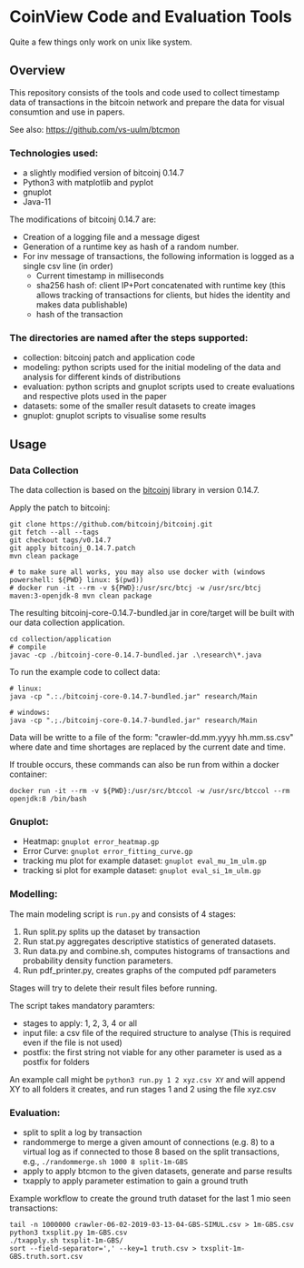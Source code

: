 # CoinView Code and Evaluation Tools

Quite a few things only work on unix like system.

## Overview

This repository consists of the tools and code used to collect timestamp data of transactions in the bitcoin network and prepare the data for visual consumtion and use in papers.

See also: https://github.com/vs-uulm/btcmon

### Technologies used:

 * a slightly modified version of bitcoinj 0.14.7
 * Python3 with matplotlib and pyplot
 * gnuplot
 * Java-11

The modifications of bitcoinj 0.14.7 are:

 * Creation of a logging file and a  message digest
 * Generation of a runtime key as hash of a random number.
 * For inv message of transactions, the following information is logged as a single csv line (in order)
    * Current timestamp in milliseconds
    * sha256 hash of: client IP+Port concatenated with runtime key (this allows tracking of transactions for clients, but hides the identity and makes data publishable)
    * hash of the transaction

### The directories are named after the steps supported:

 * collection: bitcoinj patch and application code
 * modeling: python scripts used for the initial modeling of the data and analysis for different kinds of distributions
 * evaluation: python scripts and gnuplot scripts used to create evaluations and respective plots used in the paper
 * datasets: some of the smaller result datasets to create images
 * gnuplot: gnuplot scripts to visualise some results

## Usage

### Data Collection

The data collection is based on the [bitcoinj](https://github.com/bitcoinj/bitcoinj/tree/b131cc77384ed398b205d3e2e932d1d8228c4edb) library in version 0.14.7.

Apply the patch to bitcoinj:

```
git clone https://github.com/bitcoinj/bitcoinj.git
git fetch --all --tags
git checkout tags/v0.14.7
git apply bitcoinj_0.14.7.patch
mvn clean package

# to make sure all works, you may also use docker with (windows powershell: ${PWD} linux: $(pwd))
# docker run -it --rm -v ${PWD}:/usr/src/btcj -w /usr/src/btcj maven:3-openjdk-8 mvn clean package
```

The resulting bitcoinj-core-0.14.7-bundled.jar in core/target will be built with our data collection application.

```
cd collection/application
# compile
javac -cp ./bitcoinj-core-0.14.7-bundled.jar .\research\*.java
```

To run the example code to collect data:

```
# linux:
java -cp ".:./bitcoinj-core-0.14.7-bundled.jar" research/Main

# windows:
java -cp ".;./bitcoinj-core-0.14.7-bundled.jar" research/Main
```

Data will be writte to a file of the form: "crawler-dd.mm.yyyy hh.mm.ss.csv" where date and time shortages are replaced by the current date and time.

If trouble occurs, these commands can also be run from within a docker container:

```
docker run -it --rm -v ${PWD}:/usr/src/btccol -w /usr/src/btccol --rm openjdk:8 /bin/bash
```

### Gnuplot:

 * Heatmap: `gnuplot error_heatmap.gp`
 * Error Curve: `gnuplot error_fitting_curve.gp`
 * tracking mu plot for example dataset: `gnuplot eval_mu_1m_ulm.gp`
 * tracking si plot for example dataset: `gnuplot eval_si_1m_ulm.gp`

### Modelling:

The main modeling script is `run.py` and consists of 4 stages:

 1. Run split.py splits up the dataset by transaction 
 2. Run stat.py aggregates descriptive statistics of generated datasets.
 3. Run data.py and combine.sh, computes histograms of transactions and probability density function parameters.
 4. Run pdf_printer.py, creates graphs of the computed pdf parameters

Stages will try to delete their result files before running.

The script takes mandatory paramters:

 * stages to apply: 1, 2, 3, 4 or all
 * input file: a csv file of the required structure to analyse (This is required even if the file is not used)
 * postfix: the first string not viable for any other parameter is used as a postfix for folders

An example call might be `python3 run.py 1 2 xyz.csv XY` and will append XY to all folders it creates, and run stages 1 and 2 using the file xyz.csv

### Evaluation:

 * split to split a log by transaction
 * randommerge to merge a given amount of connections (e.g. 8) to a virtual log as if connected to those 8 based on the split transactions, e.g., `./randommerge.sh 1000 8 split-1m-GBS`
 * apply to apply btcmon to the given datasets, generate and parse results
 * txapply to apply parameter estimation to gain a ground truth

Example workflow to create the ground truth dataset for the last 1 mio seen transactions:

```
tail -n 1000000 crawler-06-02-2019-03-13-04-GBS-SIMUL.csv > 1m-GBS.csv
python3 txsplit.py 1m-GBS.csv
./txapply.sh txsplit-1m-GBS/
sort --field-separator=',' --key=1 truth.csv > txsplit-1m-GBS.truth.sort.csv
```